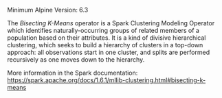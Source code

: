 Minimum Alpine Version: 6.3

The *Bisecting K-Means* operator is a Spark Clustering Modeling Operator which identifies naturally-occurring groups of related members of a population based on their attributes.
It is a kind of divisive hierarchical clustering, which seeks to build a hierarchy of clusters in a top-down approach: all observations start in one cluster, and splits are performed recursively as
one moves down to the hierarchy.

More information in the Spark documentation: https://spark.apache.org/docs/1.6.1/mllib-clustering.html#bisecting-k-means




